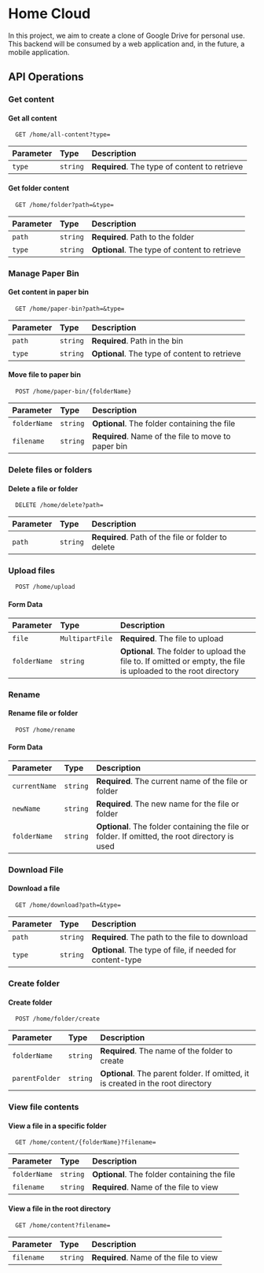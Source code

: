 # Home Cloud
In this project, we aim to create a clone of Google Drive for personal use. This backend will be consumed by a web application and, in the future, a mobile application.

## API Operations

### Get content
#### Get all content
```http
  GET /home/all-content?type=
```
| Parameter | Type     | Description                 |
|:----------| :------- |:----------------------------|
| `type`    | `string` | **Required**. The type of content to retrieve |

#### Get folder content
```http
  GET /home/folder?path=&type=
```
| Parameter | Type     | Description                 |
|:----------| :------- |:----------------------------|
| `path`    | `string` | **Required**. Path to the folder |
| `type`    | `string` | **Optional**. The type of content to retrieve |

### Manage Paper Bin
#### Get content in paper bin
```http
  GET /home/paper-bin?path=&type=
```
| Parameter | Type     | Description                 |
|:----------| :------- |:----------------------------|
| `path`    | `string` | **Required**. Path in the bin |
| `type`    | `string` | **Optional**. The type of content to retrieve |

#### Move file to paper bin
```http
  POST /home/paper-bin/{folderName}
```
| Parameter    | Type     | Description                                           |
|:------------| :------- |:------------------------------------------------------|
| `folderName` | `string` | **Optional**. The folder containing the file         |
| `filename`   | `string` | **Required**. Name of the file to move to paper bin  |

### Delete files or folders
#### Delete a file or folder
```http
  DELETE /home/delete?path=
```
| Parameter | Type     | Description                 |
|:----------| :------- |:----------------------------|
| `path`    | `string` | **Required**. Path of the file or folder to delete |

### Upload files
```http
  POST /home/upload
```
#### Form Data
| Parameter    | Type            | Description                                                                                                     |
|:-------------|:----------------|:----------------------------------------------------------------------------------------------------------------|
| `file`       | `MultipartFile` | **Required**. The file to upload                                                                                |
| `folderName` | `string`        | **Optional**. The folder to upload the file to. If omitted or empty, the file is uploaded to the root directory |

### Rename
#### Rename file or folder
```http
  POST /home/rename
```
#### Form Data
| Parameter     | Type     | Description                                                                                    |
|:--------------|:---------|:-----------------------------------------------------------------------------------------------|
| `currentName` | `string` | **Required**. The current name of the file or folder                                           |
| `newName`     | `string` | **Required**. The new name for the file or folder                                              |
| `folderName`  | `string` | **Optional**. The folder containing the file or folder. If omitted, the root directory is used |

### Download File
#### Download a file
```http
  GET /home/download?path=&type=
```
| Parameter | Type     | Description                                                 |
|:----------|:---------|:------------------------------------------------------------|
| `path`    | `string` | **Required**. The path to the file to download              |
| `type`    | `string` | **Optional**. The type of file, if needed for content-type |

### Create folder
#### Create folder
```http
  POST /home/folder/create
```
| Parameter      | Type     | Description                                                 |
|:--------------|:---------|:------------------------------------------------------------|
| `folderName`   | `string` | **Required**. The name of the folder to create             |
| `parentFolder` | `string` | **Optional**. The parent folder. If omitted, it is created in the root directory |

### View file contents
#### View a file in a specific folder
```http
  GET /home/content/{folderName}?filename=
```
| Parameter    | Type     | Description                                |
|:------------|:---------|:-------------------------------------------|
| `folderName` | `string` | **Optional**. The folder containing the file |
| `filename`   | `string` | **Required**. Name of the file to view     |

#### View a file in the root directory
```http
  GET /home/content?filename=
```
| Parameter  | Type     | Description                                |
|:----------|:---------|:-------------------------------------------|
| `filename` | `string` | **Required**. Name of the file to view     |